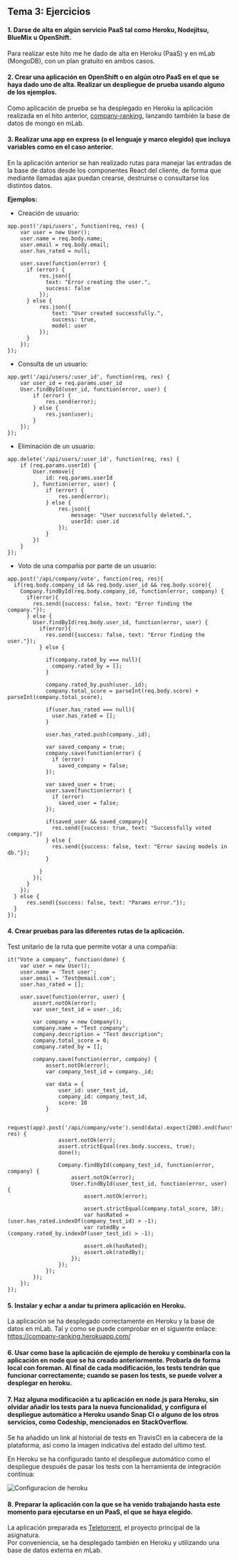 ## Tema 3: Ejercicios

#### 1. Darse de alta en algún servicio PaaS tal como Heroku, Nodejitsu, BlueMix u OpenShift.

Para realizar este hito me he dado de alta en Heroku (PaaS) y en mLab (MongoDB), con un plan gratuito en ambos casos.



#### 2. Crear una aplicación en OpenShift o en algún otro PaaS en el que se haya dado uno de alta. Realizar un despliegue de prueba usando alguno de los ejemplos.

Como aplicación de prueba se ha desplegado en Heroku la aplicación realizada en el hito anterior, [company-ranking](https://github.com/MarFerPra/company-ranking), lanzando también la base de datos de mongo en mLab.

#### 3. Realizar una app en express (o el lenguaje y marco elegido) que incluya variables como en el caso anterior.

En la aplicación anterior se han realizado rutas para manejar las entradas de la base de datos desde los componentes React del cliente, de forma que mediante llamadas ajax puedan crearse, destruirse o consultarse los distintos datos.

**Ejemplos:**

* Creación de usuario:
```
app.post('/api/users', function(req, res) {
    var user = new User();
    user.name = req.body.name;
    user.email = req.body.email;
    user.has_rated = null;

    user.save(function(error) {
      if (error) {
          res.json({
            text: "Error creating the user.",
            success: false
          });
      } else {
          res.json({
              text: "User created successfully.",
              success: true,
              model: user
          });
      }
    });
});
```

* Consulta de un usuario:
```
app.get('/api/users/:user_id', function(req, res) {
    var user_id = req.params.user_id
    User.findById(user_id, function(error, user) {
        if (error) {
            res.send(error);
        } else {
            res.json(user);
        }
    });
});
```

* Eliminación de un usuario:
```
app.delete('/api/users/:user_id', function(req, res) {
    if (req.params.userId) {
        User.remove({
            id: req.params.userId
        }, function(error, user) {
            if (error) {
                res.send(error);
            } else {
                res.json({
                    message: "User successfully deleted.",
                    userId: user.id
                });
            }
        })
    }
});
```

* Voto de una compañía por parte de un usuario:  
```  
app.post('/api/company/vote', function(req, res){
  if(req.body.company_id && req.body.user_id && req.body.score){
    Company.findById(req.body.company_id, function(error, company) {
      if(error){
        res.send({success: false, text: "Error finding the company."});
      } else {
        User.findById(req.body.user_id, function(error, user) {
          if(error){
            res.send({success: false, text: "Error finding the user."});
          } else {

            if(company.rated_by === null){
              company.rated_by = [];
            }

            company.rated_by.push(user._id);
            company.total_score = parseInt(req.body.score) + parseInt(company.total_score);

            if(user.has_rated === null){
              user.has_rated = [];
            }

            user.has_rated.push(company._id);

            var saved_company = true;
            company.save(function(error) {
              if (error)
                saved_company = false;
            });

            var saved_user = true;
            user.save(function(error) {
              if (error)
                saved_user = false;
            });

            if(saved_user && saved_company){
              res.send({success: true, text: "Successfully voted company."})
            } else {
              res.send({success: false, text: "Error saving models in db."});
            }

          }
        });
      }
    });
  } else {
      res.send({success: false, text: "Params error."});
  }
});
```

#### 4. Crear pruebas para las diferentes rutas de la aplicación.

Test unitario de la ruta que permite votar a una compañía:  
```
it("Vote a company", function(done) {
    var user = new User();
    user.name = 'Test user';
    user.email = 'Test@email.com';
    user.has_rated = [];

    user.save(function(error, user) {
        assert.notOk(error);
        var user_test_id = user._id;

        var company = new Company();
        company.name = "Test company";
        company.description = "Test description";
        company.total_score = 0;
        company.rated_by = [];

        company.save(function(error, company) {
            assert.notOk(error);
            var company_test_id = company._id;

            var data = {
                user_id: user_test_id,
                company_id: company_test_id,
                score: 10
            }

            request(app).post('/api/company/vote').send(data).expect(200).end(function(err, res) {
                assert.notOk(err);
                assert.strictEqual(res.body.success, true);
                done();

                Company.findById(company_test_id, function(error, company) {
                    assert.notOk(error);
                    User.findById(user_test_id, function(error, user) {
                        assert.notOk(error);

                        assert.strictEqual(company.total_score, 10);
                        var hasRated = (user.has_rated.indexOf(company_test_id) > -1);
                        var ratedBy = (company.rated_by.indexOf(user_test_id) > -1);

                        assert.ok(hasRated);
                        assert.ok(ratedBy);
                    });
                });
            });
        });
    });
});
```

#### 5. Instalar y echar a andar tu primera aplicación en Heroku.

La aplicación se ha desplegado correctamente en Heroku y la base de datos en mLab.
Tal y como se puede comprobar en el siguiente enlace:  https://company-ranking.herokuapp.com/

#### 6. Usar como base la aplicación de ejemplo de heroku y combinarla con la aplicación en node que se ha creado anteriormente. Probarla de forma local con foreman. Al final de cada modificación, los tests tendrán que funcionar correctamente; cuando se pasen los tests, se puede volver a desplegar en heroku.

#### 7. Haz alguna modificación a tu aplicación en node.js para Heroku, sin olvidar añadir los tests para la nueva funcionalidad, y configura el despliegue automático a Heroku usando Snap CI o alguno de los otros servicios, como Codeship, mencionados en StackOverflow.

Se ha añadido un link al historial de tests en TravisCI en la cabecera de la plataforma, así como la imagen indicativa del estado del ultimo test.  

En Heroku se ha configurado tanto el despliegue automático como el despliegue después de pasar los tests con la herramienta de integración continua:  

![Configuracion de heroku](http://i1268.photobucket.com/albums/jj576/marcofp0/heroku-travis_zpsekl1pt0y.png)

#### 8. Preparar la aplicación con la que se ha venido trabajando hasta este momento para ejecutarse en un PaaS, el que se haya elegido.

La aplicación preparada es [Teletorrent](https://github.com/MarFerPra/teletorrent), el proyecto principal de la asignatura.  
Por conveniencia, se ha desplegado también en Heroku y utilizando una base de datos externa en mLab.

